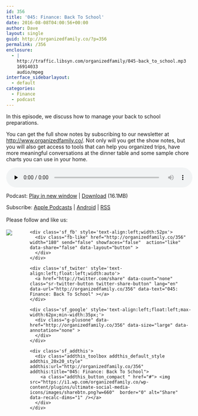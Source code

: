 ```yaml
---
id: 356
title: '045: Finance: Back To School'
date: 2016-08-08T04:00:56+00:00
author: Dave
layout: single
guid: http://organizedfamily.co/?p=356
permalink: /356
enclosure:
  - |
    http://traffic.libsyn.com/organizedfamily/045-back_to_school.mp3
    16914033
    audio/mpeg
interface_sidebarlayout:
  - default
categories:
  - Finance
  - podcast
---
```

In this episode, we discuss how to manage your back to school preparations.

You can get the full show notes by subscribing to our newsletter at http://www.organizedfamily.co/. Not only will you get the show notes, but you will also get access to tools that can help you organized trips, have more meaningful conversations at the dinner table and some sample chore charts you can use in your home.

<div class="powerpress_player" id="powerpress_player_5366">
  <audio class="wp-audio-shortcode" id="audio-356-46" preload="none" style="width: 100%;" controls="controls"><source type="audio/mpeg" src="http://traffic.libsyn.com/organizedfamily/045-back_to_school.mp3?_=46" /><a href="http://traffic.libsyn.com/organizedfamily/045-back_to_school.mp3">http://traffic.libsyn.com/organizedfamily/045-back_to_school.mp3</a></audio>
</div>

<p class="powerpress_links powerpress_links_mp3">
  Podcast: <a href="http://traffic.libsyn.com/organizedfamily/045-back_to_school.mp3" class="powerpress_link_pinw" target="_blank" title="Play in new window" onclick="return powerpress_pinw('http://organizedfamily.co/?powerpress_pinw=356-podcast');" rel="nofollow">Play in new window</a> | <a href="http://traffic.libsyn.com/organizedfamily/045-back_to_school.mp3" class="powerpress_link_d" title="Download" rel="nofollow" download="045-back_to_school.mp3">Download</a> (16.1MB)
</p>

<p class="powerpress_links powerpress_subscribe_links">
  Subscribe: <a href="https://itunes.apple.com/us/podcast/organized-family/id1047979605?mt=2&ls=1#episodeGuid=http%3A%2F%2Forganizedfamily.co%2F%3Fp%3D356" class="powerpress_link_subscribe powerpress_link_subscribe_itunes" title="Subscribe on Apple Podcasts" rel="nofollow">Apple Podcasts</a> | <a href="http://subscribeonandroid.com/organizedfamily.co/feed/podcast" class="powerpress_link_subscribe powerpress_link_subscribe_android" title="Subscribe on Android" rel="nofollow">Android</a> | <a href="http://organizedfamily.co/feed/podcast" class="powerpress_link_subscribe powerpress_link_subscribe_rss" title="Subscribe via RSS" rel="nofollow">RSS</a>
</p>

<div class='sfsi_Sicons' style='width: 100%; display: inline-block; vertical-align: middle; text-align:left'>
  <div style='margin:0px 8px 0px 0px; line-height: 24px'>
    <span>Please follow and like us:</span>
  </div>
  
  <div class='sfsi_socialwpr'>
    <div class='sf_subscrbe' style='text-align:left;float:left;width:64px'>
      <a href="http://www.specificfeeds.com/widget/emailsubscribe/MTc5ODgx/OA==/" target="_blank"><img src="https://i2.wp.com/organizedfamily.co/wp-content/plugins/ultimate-social-media-icons/images/follow_subscribe.png?w=660" data-recalc-dims="1" /></a>
    </div>
    
    <div class='sf_fb' style='text-align:left;width:52px'>
      <div class="fb-like" href="http://organizedfamily.co/356" width="180" send="false" showfaces="false"  action="like" data-share="false" data-layout="button" >
      </div>
    </div>
    
    <div class='sf_twiter' style='text-align:left;float:left;width:auto'>
      <a href="http://twitter.com/share" data-count="none" class="sr-twitter-button twitter-share-button" lang="en" data-url="http://organizedfamily.co/356" data-text="045: Finance: Back To School" ></a>
    </div>
    
    <div class='sf_google' style='text-align:left;float:left;max-width:62px;min-width:35px;'>
      <div class="g-plusone" data-href="http://organizedfamily.co/356" data-size="large" data-annotation="none" >
      </div>
    </div>
    
    <div class='sf_addthis'>
      <div class="addthis_toolbox addthis_default_style addthis_20x20_style" addthis:url="http://organizedfamily.co/356" addthis:title="045: Finance: Back To School">
        <a class="addthis_button_compact " href="#"> <img src="https://i1.wp.com/organizedfamily.co/wp-content/plugins/ultimate-social-media-icons/images/sharebtn.png?w=660"  border="0" alt="Share" data-recalc-dims="1" /></a>
      </div>
    </div>
  </div>
</div>